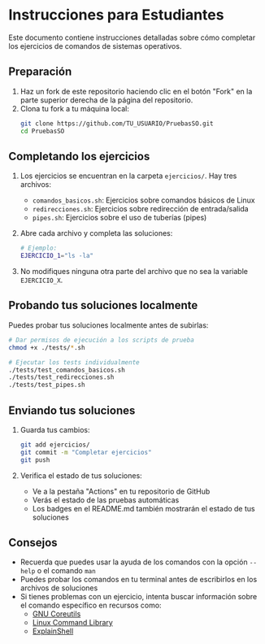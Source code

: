# Instrucciones para Estudiantes

Este documento contiene instrucciones detalladas sobre cómo completar los ejercicios de comandos de sistemas operativos.

## Preparación

1. Haz un fork de este repositorio haciendo clic en el botón "Fork" en la parte superior derecha de la página del repositorio.
2. Clona tu fork a tu máquina local:
   ```bash
   git clone https://github.com/TU_USUARIO/PruebasSO.git
   cd PruebasSO
   ```

## Completando los ejercicios

1. Los ejercicios se encuentran en la carpeta `ejercicios/`. Hay tres archivos:
   - `comandos_basicos.sh`: Ejercicios sobre comandos básicos de Linux
   - `redirecciones.sh`: Ejercicios sobre redirección de entrada/salida
   - `pipes.sh`: Ejercicios sobre el uso de tuberías (pipes)

2. Abre cada archivo y completa las soluciones:
   ```bash
   # Ejemplo:
   EJERCICIO_1="ls -la"
   ```

3. No modifiques ninguna otra parte del archivo que no sea la variable `EJERCICIO_X`.

## Probando tus soluciones localmente

Puedes probar tus soluciones localmente antes de subirlas:

```bash
# Dar permisos de ejecución a los scripts de prueba
chmod +x ./tests/*.sh

# Ejecutar los tests individualmente
./tests/test_comandos_basicos.sh
./tests/test_redirecciones.sh
./tests/test_pipes.sh
```

## Enviando tus soluciones

1. Guarda tus cambios:
   ```bash
   git add ejercicios/
   git commit -m "Completar ejercicios"
   git push
   ```

2. Verifica el estado de tus soluciones:
   - Ve a la pestaña "Actions" en tu repositorio de GitHub
   - Verás el estado de las pruebas automáticas
   - Los badges en el README.md también mostrarán el estado de tus soluciones

## Consejos

- Recuerda que puedes usar la ayuda de los comandos con la opción `--help` o el comando `man`
- Puedes probar los comandos en tu terminal antes de escribirlos en los archivos de soluciones
- Si tienes problemas con un ejercicio, intenta buscar información sobre el comando específico en recursos como:
  - [GNU Coreutils](https://www.gnu.org/software/coreutils/manual/coreutils.html)
  - [Linux Command Library](https://linuxcommandlibrary.com/)
  - [ExplainShell](https://explainshell.com/)
